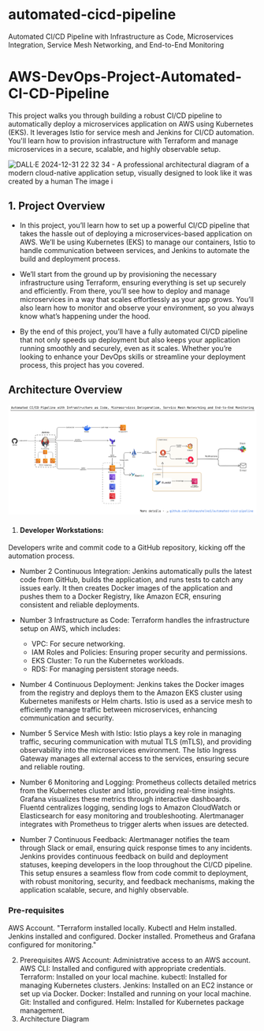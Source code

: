 # automated-cicd-pipeline
Automated CI/CD Pipeline with Infrastructure as Code, Microservices Integration, Service Mesh Networking, and End-to-End Monitoring

# AWS-DevOps-Project-Automated-CI-CD-Pipeline
This project walks you through building a robust CI/CD pipeline to automatically deploy a microservices application on AWS using Kubernetes (EKS). It leverages Istio for service mesh and Jenkins for CI/CD automation. You'll learn how to provision infrastructure with Terraform and manage microservices in a secure, scalable, and highly observable setup.

![DALL·E 2024-12-31 22 32 34 - A professional architectural diagram of a modern cloud-native application setup, visually designed to look like it was created by a human  The image i](https://github.com/user-attachments/assets/e066fdc5-ef2c-4e70-a1f7-353872007ff1)

## 1. Project Overview

- In this project, you’ll learn how to set up a powerful CI/CD pipeline that takes the hassle out of deploying a microservices-based application on AWS. We’ll be using Kubernetes (EKS) to manage our containers, Istio to handle communication between services, and Jenkins to automate the build and deployment process.

- We’ll start from the ground up by provisioning the necessary infrastructure using Terraform, ensuring everything is set up securely and efficiently. From there, you’ll see how to deploy and manage microservices in a way that scales effortlessly as your app grows. You’ll also learn how to monitor and observe your environment, so you always know what’s happening under the hood.

- By the end of this project, you’ll have a fully automated CI/CD pipeline that not only speeds up deployment but also keeps your application running smoothly and securely, even as it scales. Whether you’re looking to enhance your DevOps skills or streamline your deployment process, this project has you covered.


## Architecture Overview

![Actual architecture diagram!](https://github.com/akshayshelke1/automated-cicd-pipeline/blob/main/architecture/architecture.png)

1.  #### Developer Workstations: #### 
Developers write and commit code to a GitHub repository, kicking off the automation process.

- Number 2 Continuous Integration:
Jenkins automatically pulls the latest code from GitHub, builds the application, and runs tests to catch any issues early.
It then creates Docker images of the application and pushes them to a Docker Registry, like Amazon ECR, ensuring consistent and reliable deployments.

- Number 3 Infrastructure as Code:
Terraform handles the infrastructure setup on AWS, which includes:

  - VPC: For secure networking.
  - IAM Roles and Policies: Ensuring proper security and permissions.
  - EKS Cluster: To run the Kubernetes workloads.
  - RDS: For managing persistent storage needs.

- Number 4 Continuous Deployment:
Jenkins takes the Docker images from the registry and deploys them to the Amazon EKS cluster using Kubernetes manifests or Helm charts.
Istio is used as a service mesh to efficiently manage traffic between microservices, enhancing communication and security.

- Number 5 Service Mesh with Istio:
Istio plays a key role in managing traffic, securing communication with mutual TLS (mTLS), and providing observability into the microservices environment.
The Istio Ingress Gateway manages all external access to the services, ensuring secure and reliable routing.

- Number 6 Monitoring and Logging:
Prometheus collects detailed metrics from the Kubernetes cluster and Istio, providing real-time insights.
Grafana visualizes these metrics through interactive dashboards.
Fluentd centralizes logging, sending logs to Amazon CloudWatch or Elasticsearch for easy monitoring and troubleshooting.
Alertmanager integrates with Prometheus to trigger alerts when issues are detected.

- Number 7 Continuous Feedback:
Alertmanager notifies the team through Slack or email, ensuring quick response times to any incidents.
Jenkins provides continuous feedback on build and deployment statuses, keeping developers in the loop throughout the CI/CD pipeline.
This setup ensures a seamless flow from code commit to deployment, with robust monitoring, security, and feedback mechanisms, making the application scalable, secure, and highly observable.



### Pre-requisites
AWS Account.
"Terraform installed locally.
Kubectl and Helm installed.
Jenkins installed and configured.
Docker installed.
Prometheus and Grafana configured for monitoring."


2. Prerequisites
AWS Account: Administrative access to an AWS account.
AWS CLI: Installed and configured with appropriate credentials.
Terraform: Installed on your local machine.
kubectl: Installed for managing Kubernetes clusters.
Jenkins: Installed on an EC2 instance or set up via Docker.
Docker: Installed and running on your local machine.
Git: Installed and configured.
Helm: Installed for Kubernetes package management.
3. Architecture Diagram
